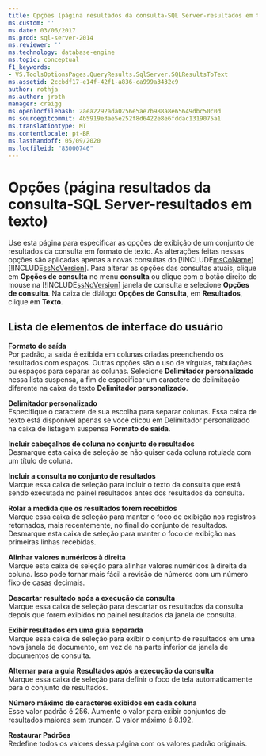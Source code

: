 ```yaml
---
title: Opções (página resultados da consulta-SQL Server-resultados em texto) | Microsoft Docs
ms.custom: ''
ms.date: 03/06/2017
ms.prod: sql-server-2014
ms.reviewer: ''
ms.technology: database-engine
ms.topic: conceptual
f1_keywords:
- VS.ToolsOptionsPages.QueryResults.SqlServer.SQLResultsToText
ms.assetid: 2ccbdf17-e14f-42f1-a836-ca999a3432c9
author: rothja
ms.author: jroth
manager: craigg
ms.openlocfilehash: 2aea2292ada0256e5ae7b988a8e65649dbc50c0d
ms.sourcegitcommit: 4b5919e3ae5e252f8d6422e8e6fddac1319075a1
ms.translationtype: MT
ms.contentlocale: pt-BR
ms.lasthandoff: 05/09/2020
ms.locfileid: "83000746"
---
```

# <a name="options-query-results-sql-server-results-to-text-page"></a>Opções (página resultados da consulta-SQL Server-resultados em texto)
  Use esta página para especificar as opções de exibição de um conjunto de resultados da consulta em formato de texto. As alterações feitas nessas opções são aplicadas apenas a novas consultas do [!INCLUDE[msCoName](../includes/msconame-md.md)] [!INCLUDE[ssNoVersion](../includes/ssnoversion-md.md)]. Para alterar as opções das consultas atuais, clique em **Opções de consulta** no menu **consulta** ou clique com o botão direito do mouse na [!INCLUDE[ssNoVersion](../includes/ssnoversion-md.md)] janela de consulta e selecione **Opções de consulta**. Na caixa de diálogo **Opções de Consulta**, em **Resultados**, clique em **Texto**.  
  
## <a name="uielement-list"></a>Lista de elementos de interface do usuário  
 **Formato de saída**  
 Por padrão, a saída é exibida em colunas criadas preenchendo os resultados com espaços. Outras opções são o uso de vírgulas, tabulações ou espaços para separar as colunas. Selecione **Delimitador personalizado** nessa lista suspensa, a fim de especificar um caractere de delimitação diferente na caixa de texto **Delimitador personalizado**.  
  
 **Delimitador personalizado**  
 Especifique o caractere de sua escolha para separar colunas. Essa caixa de texto está disponível apenas se você clicou em Delimitador personalizado na caixa de listagem suspensa **Formato de saída**.  
  
 **Incluir cabeçalhos de coluna no conjunto de resultados**  
 Desmarque esta caixa de seleção se não quiser cada coluna rotulada com um título de coluna.  
  
 **Incluir a consulta no conjunto de resultados**  
 Marque essa caixa de seleção para incluir o texto da consulta que está sendo executada no painel resultados antes dos resultados da consulta.  
  
 **Rolar à medida que os resultados forem recebidos**  
 Marque essa caixa de seleção para manter o foco de exibição nos registros retornados, mais recentemente, no final do conjunto de resultados. Desmarque esta caixa de seleção para manter o foco de exibição nas primeiras linhas recebidas.  
  
 **Alinhar valores numéricos à direita**  
 Marque esta caixa de seleção para alinhar valores numéricos à direita da coluna. Isso pode tornar mais fácil a revisão de números com um número fixo de casas decimais.  
  
 **Descartar resultado após a execução da consulta**  
 Marque essa caixa de seleção para descartar os resultados da consulta depois que forem exibidos no painel resultados da janela de consulta.  
  
 **Exibir resultados em uma guia separada**  
 Marque essa caixa de seleção para exibir o conjunto de resultados em uma nova janela de documento, em vez de na parte inferior da janela de documentos de consulta.  
  
 **Alternar para a guia Resultados após a execução da consulta**  
 Marque essa caixa de seleção para definir o foco de tela automaticamente para o conjunto de resultados.  
  
 **Número máximo de caracteres exibidos em cada coluna**  
 Esse valor padrão é 256. Aumente o valor para exibir conjuntos de resultados maiores sem truncar. O valor máximo é 8.192.  
  
 **Restaurar Padrões**  
 Redefine todos os valores dessa página com os valores padrão originais.  
  
  
